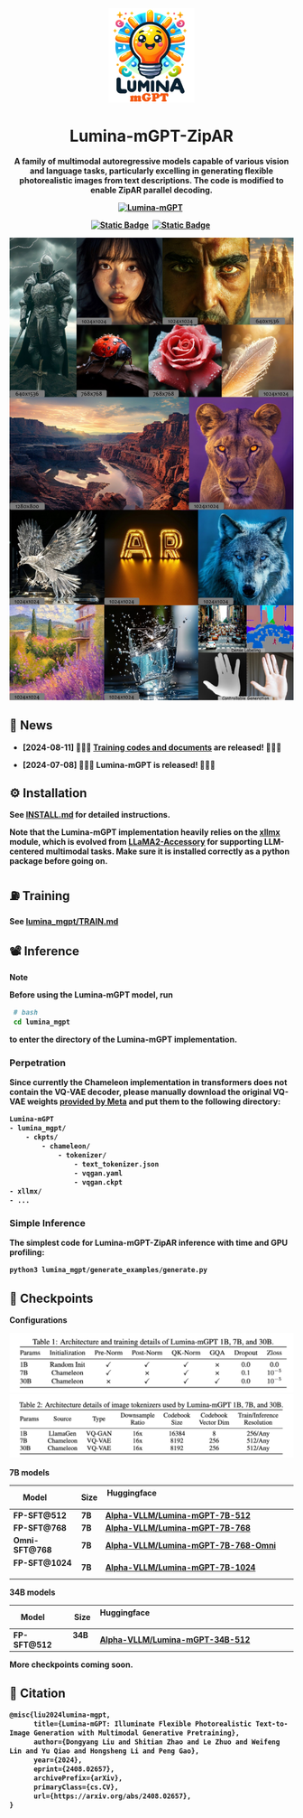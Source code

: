 <div  align="center">
  
<img  src="assets/logo.png"  width="30%"/>
  
# Lumina-mGPT-ZipAR
  
<b> A family of multimodal autoregressive models capable of various vision and language tasks, particularly excelling in generating flexible photorealistic images from text descriptions. **The code is modified to enable ZipAR parallel decoding.**
  
[![Lumina-mGPT](https://img.shields.io/badge/Paper-Lumina--mGPT-2b9348.svg?logo=arXiv)](https://arxiv.org/abs/2408.02657)&#160;
  
[![Static Badge](https://img.shields.io/badge/Official(node1)-6B88E3?logo=youtubegaming&label=Demo%20Lumina-mGPT)](http://106.14.2.150:10020/)&#160;
[![Static Badge](https://img.shields.io/badge/Official(node2)-6B88E3?logo=youtubegaming&label=Demo%20Lumina-mGPT)](http://106.14.2.150:10021/)&#160;
  
</div>
  
<img  src="assets/demos.png">
  
## 📰 News
  
-  **[2024-08-11] 🎉🎉🎉 [Training codes and documents](./lumina_mgpt/TRAIN.md) are released! 🎉🎉🎉**
  
-  **[2024-07-08] 🎉🎉🎉 Lumina-mGPT is released! 🎉🎉🎉**
  
## ⚙️ Installation
  
See [INSTALL.md](./INSTALL.md) for detailed instructions.
  
Note that the Lumina-mGPT implementation heavily relies on
the [xllmx](./xllmx) module, which is evolved from [LLaMA2-Accessory](https://github.com/Alpha-VLLM/LLaMA2-Accessory) for supporting
LLM-centered multimodal tasks. Make sure it is installed correctly as a python package before going on.
  
## ⛽ Training
See [lumina_mgpt/TRAIN.md](lumina_mgpt/TRAIN.md)
  
## 📽️ Inference
  
> [!Note]
>
> Before using the Lumina-mGPT model, run
>
> ```bash
>  # bash
>  cd lumina_mgpt
> ```
>
> to enter the directory of the Lumina-mGPT implementation.
  
### Perpetration
  
Since currently the Chameleon implementation in transformers does not contain the VQ-VAE decoder, please manually download the original VQ-VAE weights [provided by Meta](https://github.com/facebookresearch/chameleon) and
put them to the following directory:
  
```
Lumina-mGPT
- lumina_mgpt/
    - ckpts/
        - chameleon/
            - tokenizer/
                - text_tokenizer.json
                - vqgan.yaml
                - vqgan.ckpt
- xllmx/
- ...
```
 
  
### Simple Inference
  
The simplest code for Lumina-mGPT-ZipAR inference with time and GPU profiling:
  
```bash
python3 lumina_mgpt/generate_examples/generate.py
```
  
## 🤗 Checkpoints
  
**Configurations**
  
<img  src="assets/config2.jpg">
<img  src="assets/config1.jpg">
  
**7B models**
  
| Model        | Size | Huggingface                                                                              |
| ------------ | ---- | ---------------------------------------------------------------------------------------- |
| FP-SFT@512   | 7B   | [Alpha-VLLM/Lumina-mGPT-7B-512](https://huggingface.co/Alpha-VLLM/Lumina-mGPT-7B-512)       |
| FP-SFT@768   | 7B   | [Alpha-VLLM/Lumina-mGPT-7B-768](https://huggingface.co/Alpha-VLLM/Lumina-mGPT-7B-768)       |
| Omni-SFT@768 | 7B   | [Alpha-VLLM/Lumina-mGPT-7B-768-Omni](https://huggingface.co/Alpha-VLLM/Lumina-mGPT-7B-768-Omni) |
| FP-SFT@1024  | 7B   | [Alpha-VLLM/Lumina-mGPT-7B-1024](https://huggingface.co/Alpha-VLLM/Lumina-mGPT-7B-1024)     |
  
**34B models**
  
| Model      | Size | Huggingface                                                                          |
| ---------- | ---- | ------------------------------------------------------------------------------------ |
| FP-SFT@512 | 34B  | [Alpha-VLLM/Lumina-mGPT-34B-512](https://huggingface.co/Alpha-VLLM/Lumina-mGPT-34B-512) |
  
More checkpoints coming soon.
  

  
## 📄 Citation
  
```
@misc{liu2024lumina-mgpt,
      title={Lumina-mGPT: Illuminate Flexible Photorealistic Text-to-Image Generation with Multimodal Generative Pretraining},
      author={Dongyang Liu and Shitian Zhao and Le Zhuo and Weifeng Lin and Yu Qiao and Hongsheng Li and Peng Gao},
      year={2024},
      eprint={2408.02657},
      archivePrefix={arXiv},
      primaryClass={cs.CV},
      url={https://arxiv.org/abs/2408.02657},
}
```

